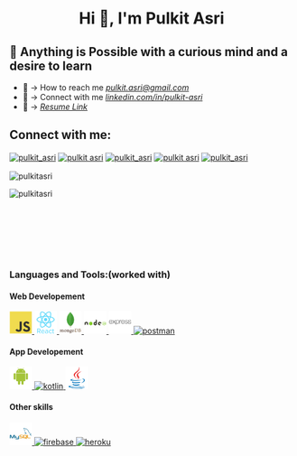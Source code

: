 <h1 align="center">Hi 👋, I'm Pulkit Asri</h1>
<h3 align="center"></h3>

<!-- - 🌱 I'm currently working on **app development** in java/kotlin.
- 🔭 I’m currently exploring **web development**. -->
## 🌱 Anything is Possible with a curious mind and a desire to learn

- 📩 -> How to reach me *pulkit.asri@gmail.com*
- 🔗 -> Connect with me *[linkedin.com/in/pulkit-asri](https://www.linkedin.com/in/pulkit-asri-50ab06193/)*
- 📜 -> *[Resume Link](https://drive.google.com/file/d/1YMKCFGCUDVwKQbyNk9G-N9esJn28rHbz/view?usp=sharing)*

<h2 align="left">Connect with me:</h2>
<p align="left">
<a href="https://www.hackerrank.com/pulkit_asri" target="blank"><img align="center" src="https://cdn.worldvectorlogo.com/logos/hackerrank.svg" alt="pulkit_asri" height="35" width="50" /></a>
<a href="https://linkedin.com/in/pulkit asri" target="blank"><img align="center" src="https://cdn.worldvectorlogo.com/logos/linkedin-icon-2.svg" alt="pulkit asri" height="35" width="50" /></a>
<a href="https://instagram.com/pulkit_asri" target="blank"><img align="center" src="https://cdn.worldvectorlogo.com/logos/instagram-2016-6.svg" alt="pulkit_asri" height="35" width="50" /></a>
<a href="https://www.youtube.com/channel/UC7kJlnPHPQ85I5IMNjx6anA" target="blank"><img align="center" src="https://cdn.worldvectorlogo.com/logos/youtube-3.svg" alt="pulkit asri" height="35" width="50" /></a>
<a href="https://www.codechef.com/users/pulkit_asri" target="blank"><img align="center" src="https://cdn.jsdelivr.net/npm/simple-icons@3.1.0/icons/codechef.svg" alt="pulkit_asri" height="35" width="50" /></a>
  
</p>

<!--
<p>&nbsp;<img align="center" src="https://github-readme-stats.vercel.app/api?username=pulkitasri&show_icons=true&theme=dark&locale=en" alt="pulkitasri" /></p>
-->


<p><img align="center" src="https://github-readme-streak-stats.herokuapp.com/?user=pulkitasri&theme=dark" alt="pulkitasri" /></p>
<p>
  <img align="left" src="https://github-readme-stats.vercel.app/api/top-langs?username=pulkitasri&show_icons=true&theme=dark&locale=en&layout=compact" alt="pulkitasri" />
</p>
<br><br><br><br><br><br><br>


<h3 align="left">Languages and Tools:(worked with)</h3>
<h4>Web Developement</h4>

<p align="left"> 
   <a href="https://developer.mozilla.org/en-US/docs/Web/JavaScript" target="_blank"> <img src="https://raw.githubusercontent.com/devicons/devicon/master/icons/javascript/javascript-original.svg" alt="javascript" width="40" height="40"/> </a>
	<a href="https://reactjs.org/" target="_blank"> <img src="https://raw.githubusercontent.com/devicons/devicon/master/icons/react/react-original-wordmark.svg" alt="react" width="40" height="40"/> </a>
  <a href="https://www.mongodb.com/" target="_blank"> <img src="https://raw.githubusercontent.com/devicons/devicon/master/icons/mongodb/mongodb-original-wordmark.svg" alt="mongodb" width="40" height="40"/> </a> 
  <a href="https://nodejs.org" target="_blank"> <img src="https://raw.githubusercontent.com/devicons/devicon/master/icons/nodejs/nodejs-original-wordmark.svg" alt="nodejs" width="40" height="40"/> </a>  
   <a href="https://expressjs.com" target="_blank"> <img src="https://raw.githubusercontent.com/devicons/devicon/master/icons/express/express-original-wordmark.svg" alt="express" width="40" height="40"/> </a>   	
  <a href="https://postman.com" target="_blank"> <img src="https://www.vectorlogo.zone/logos/getpostman/getpostman-icon.svg" alt="postman" width="40" height="40"/> </a> 
<!--   <a href="https://www.w3.org/html/" target="_blank"> <img src="https://raw.githubusercontent.com/devicons/devicon/master/icons/html5/html5-original-wordmark.svg" alt="html5" width="40" height="40"/> </a>
	<a href="https://www.w3schools.com/css/" target="_blank"> <img src="https://raw.githubusercontent.com/devicons/devicon/master/icons/css3/css3-original-wordmark.svg" alt="css3" width="40" height="40"/> </a> -->
  
  <h4>App Developement</h4>
  
  <a href="https://developer.android.com" target="_blank"> <img src="https://raw.githubusercontent.com/devicons/devicon/master/icons/android/android-original-wordmark.svg" alt="android" width="40" height="40"/> </a> 
  <a href="https://kotlinlang.org" target="_blank"> <img src="https://www.vectorlogo.zone/logos/kotlinlang/kotlinlang-icon.svg" alt="kotlin" width="40" height="40"/> </a>
  <a href="https://www.java.com" target="_blank"> <img src="https://raw.githubusercontent.com/devicons/devicon/master/icons/java/java-original.svg" alt="java" width="40" height="40"/></a> 
  
  <h4>Other skills</h4>
   <a href="https://www.mysql.com/" target="_blank"> <img src="https://raw.githubusercontent.com/devicons/devicon/master/icons/mysql/mysql-original-wordmark.svg" alt="mysql" width="40" height="40"/> </a>
    <a href="https://firebase.google.com/" target="_blank"> <img src="https://www.vectorlogo.zone/logos/firebase/firebase-icon.svg" alt="firebase" width="40" height="40"/> </a> 
<a href="https://heroku.com" target="_blank"> <img src="https://www.vectorlogo.zone/logos/heroku/heroku-icon.svg" alt="heroku" width="40" height="40"/> </a>
</p>
  <!--
   <a href="https://reactjs.org/" target="_blank"> <img src="https://raw.githubusercontent.com/devicons/devicon/master/icons/react/react-original-wordmark.svg" alt="react" width="40" height="40"/> </a> 
-->

